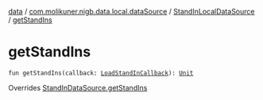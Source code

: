 [data](../../index.md) / [com.molikuner.nigb.data.local.dataSource](../index.md) / [StandInLocalDataSource](index.md) / [getStandIns](./get-stand-ins.md)

# getStandIns

`fun getStandIns(callback: `[`LoadStandInCallback`](../../com.molikuner.nigb.data.source/-stand-in-data-source/-load-stand-in-callback.md)`): `[`Unit`](https://kotlinlang.org/api/latest/jvm/stdlib/kotlin/-unit/index.html)

Overrides [StandInDataSource.getStandIns](../../com.molikuner.nigb.data.source/-stand-in-data-source/get-stand-ins.md)

